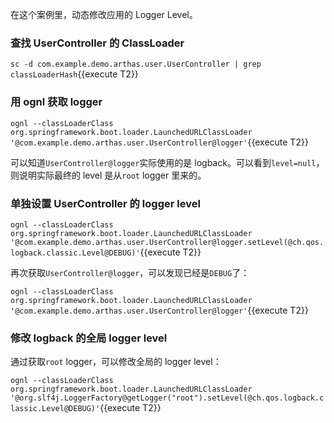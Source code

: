 在这个案例里，动态修改应用的 Logger Level。

### 查找 UserController 的 ClassLoader

`sc -d com.example.demo.arthas.user.UserController | grep classLoaderHash`{{execute T2}}

### 用 ognl 获取 logger

`ognl --classLoaderClass org.springframework.boot.loader.LaunchedURLClassLoader '@com.example.demo.arthas.user.UserController@logger'`{{execute T2}}

可以知道`UserController@logger`实际使用的是 logback。可以看到`level=null`，则说明实际最终的 level 是从`root` logger 里来的。

### 单独设置 UserController 的 logger level

`ognl --classLoaderClass org.springframework.boot.loader.LaunchedURLClassLoader '@com.example.demo.arthas.user.UserController@logger.setLevel(@ch.qos.logback.classic.Level@DEBUG)'`{{execute T2}}

再次获取`UserController@logger`，可以发现已经是`DEBUG`了：

`ognl --classLoaderClass org.springframework.boot.loader.LaunchedURLClassLoader '@com.example.demo.arthas.user.UserController@logger'`{{execute T2}}

### 修改 logback 的全局 logger level

通过获取`root` logger，可以修改全局的 logger level：

`ognl --classLoaderClass org.springframework.boot.loader.LaunchedURLClassLoader '@org.slf4j.LoggerFactory@getLogger("root").setLevel(@ch.qos.logback.classic.Level@DEBUG)'`{{execute T2}}
